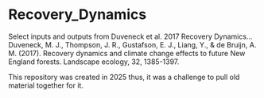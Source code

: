 # Recovery_Dynamics
Select inputs and outputs from Duveneck et al. 2017 Recovery Dynamics...
Duveneck, M. J., Thompson, J. R., Gustafson, E. J., Liang, Y., & de Bruijn, A. M. (2017). Recovery dynamics and climate change effects to future New England forests. Landscape ecology, 32, 1385-1397.

This repository was created in 2025 thus, it was a challenge to pull old material together for it.
